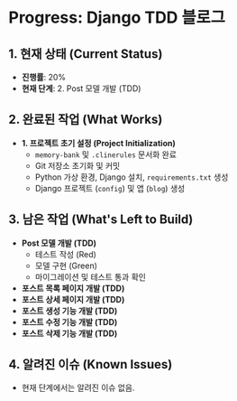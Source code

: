 # Progress: Django TDD 블로그

## 1. 현재 상태 (Current Status)

- **진행률**: 20%
- **현재 단계**: 2. Post 모델 개발 (TDD)

## 2. 완료된 작업 (What Works)

- **1. 프로젝트 초기 설정 (Project Initialization)**
    - `memory-bank` 및 `.clinerules` 문서화 완료
    - Git 저장소 초기화 및 커밋
    - Python 가상 환경, Django 설치, `requirements.txt` 생성
    - Django 프로젝트 (`config`) 및 앱 (`blog`) 생성

## 3. 남은 작업 (What's Left to Build)

- **Post 모델 개발 (TDD)**
    - 테스트 작성 (Red)
    - 모델 구현 (Green)
    - 마이그레이션 및 테스트 통과 확인
- **포스트 목록 페이지 개발 (TDD)**
- **포스트 상세 페이지 개발 (TDD)**
- **포스트 생성 기능 개발 (TDD)**
- **포스트 수정 기능 개발 (TDD)**
- **포스트 삭제 기능 개발 (TDD)**

## 4. 알려진 이슈 (Known Issues)

- 현재 단계에서는 알려진 이슈 없음.
